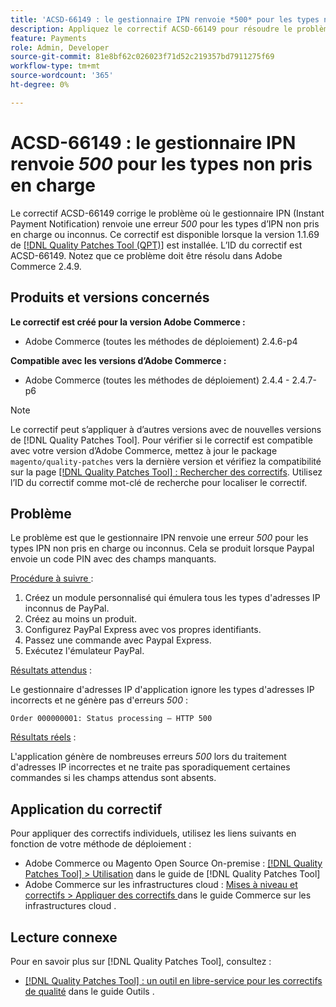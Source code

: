 ```yaml
---
title: 'ACSD-66149 : le gestionnaire IPN renvoie *500* pour les types non pris en charge'
description: Appliquez le correctif ACSD-66149 pour résoudre le problème Adobe Commerce où le gestionnaire d’IPN n’ignore pas les types d’IPN non pris en charge ou inconnus, ce qui entraîne la non-journalisation du problème, l’interruption du processus et le renvoi d’une erreur 500.
feature: Payments
role: Admin, Developer
source-git-commit: 81e8bf62c026023f71d52c219357bd7911275f69
workflow-type: tm+mt
source-wordcount: '365'
ht-degree: 0%

---
```



# ACSD-66149 : le gestionnaire IPN renvoie *500* pour les types non pris en charge

Le correctif ACSD-66149 corrige le problème où le gestionnaire IPN (Instant Payment Notification) renvoie une erreur *500* pour les types d’IPN non pris en charge ou inconnus. Ce correctif est disponible lorsque la version 1.1.69 de [[!DNL Quality Patches Tool (QPT)]](/help/tools/quality-patches-tool/quality-patches-tool-to-self-serve-quality-patches.md) est installée. L’ID du correctif est ACSD-66149. Notez que ce problème doit être résolu dans Adobe Commerce 2.4.9.

## Produits et versions concernés

**Le correctif est créé pour la version Adobe Commerce :**

* Adobe Commerce (toutes les méthodes de déploiement) 2.4.6-p4

**Compatible avec les versions d’Adobe Commerce :**

* Adobe Commerce (toutes les méthodes de déploiement) 2.4.4 - 2.4.7-p6

>[!NOTE]
>
>Le correctif peut s’appliquer à d’autres versions avec de nouvelles versions de [!DNL Quality Patches Tool]. Pour vérifier si le correctif est compatible avec votre version d’Adobe Commerce, mettez à jour le package `magento/quality-patches` vers la dernière version et vérifiez la compatibilité sur la page [[!DNL Quality Patches Tool] : Rechercher des correctifs](https://experienceleague.adobe.com/tools/commerce-quality-patches/index.html). Utilisez l’ID du correctif comme mot-clé de recherche pour localiser le correctif.

## Problème

Le problème est que le gestionnaire IPN renvoie une erreur *500* pour les types IPN non pris en charge ou inconnus. Cela se produit lorsque Paypal envoie un code PIN avec des champs manquants.

<u>Procédure à suivre </u> :

1. Créez un module personnalisé qui émulera tous les types d&#39;adresses IP inconnus de PayPal.
1. Créez au moins un produit.
1. Configurez PayPal Express avec vos propres identifiants.
1. Passez une commande avec Paypal Express.
1. Exécutez l&#39;émulateur PayPal.

<u>Résultats attendus</u> :

Le gestionnaire d&#39;adresses IP d&#39;application ignore les types d&#39;adresses IP incorrects et ne génère pas d&#39;erreurs *500* :

```Order 000000001: Status processing — HTTP 500```

<u>Résultats réels</u> :

L&#39;application génère de nombreuses erreurs *500* lors du traitement d&#39;adresses IP incorrectes et ne traite pas sporadiquement certaines commandes si les champs attendus sont absents.

## Application du correctif

Pour appliquer des correctifs individuels, utilisez les liens suivants en fonction de votre méthode de déploiement :

* Adobe Commerce ou Magento Open Source On-premise : [[!DNL Quality Patches Tool] > Utilisation](/help/tools/quality-patches-tool/usage.md) dans le guide de [!DNL Quality Patches Tool]
* Adobe Commerce sur les infrastructures cloud : [ Mises à niveau et correctifs > Appliquer des correctifs ](https://experienceleague.adobe.com/docs/commerce-cloud-service/user-guide/develop/upgrade/apply-patches.html) dans le guide Commerce sur les infrastructures cloud .

## Lecture connexe

Pour en savoir plus sur [!DNL Quality Patches Tool], consultez :

* [[!DNL Quality Patches Tool] : un outil en libre-service pour les correctifs de qualité](/help/tools/quality-patches-tool/quality-patches-tool-to-self-serve-quality-patches.md) dans le guide Outils .
